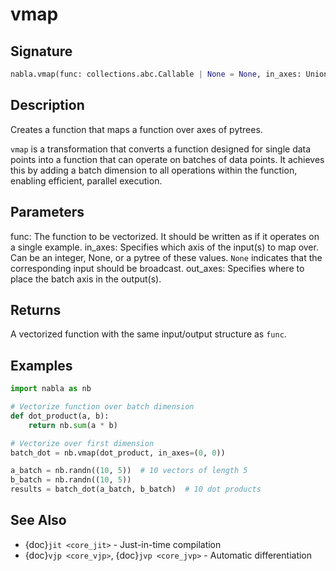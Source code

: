 # vmap

## Signature

```python
nabla.vmap(func: collections.abc.Callable | None = None, in_axes: Union[int, NoneType, list, tuple] = 0, out_axes: Union[int, NoneType, list, tuple] = 0) -> collections.abc.Callable[..., typing.Any]
```

## Description

Creates a function that maps a function over axes of pytrees.

`vmap` is a transformation that converts a function designed for single
data points into a function that can operate on batches of data points.
It achieves this by adding a batch dimension to all operations within
the function, enabling efficient, parallel execution.


## Parameters

func: The function to be vectorized. It should be written as if it
operates on a single example.
in_axes: Specifies which axis of the input(s) to map over. Can be an
integer, None, or a pytree of these values. `None` indicates
that the corresponding input should be broadcast.
out_axes: Specifies where to place the batch axis in the output(s).


## Returns

A vectorized function with the same input/output structure as `func`.

## Examples

```python
import nabla as nb

# Vectorize function over batch dimension
def dot_product(a, b):
    return nb.sum(a * b)

# Vectorize over first dimension
batch_dot = nb.vmap(dot_product, in_axes=(0, 0))

a_batch = nb.randn((10, 5))  # 10 vectors of length 5
b_batch = nb.randn((10, 5))
results = batch_dot(a_batch, b_batch)  # 10 dot products
```

## See Also

- {doc}`jit <core_jit>` - Just-in-time compilation
- {doc}`vjp <core_vjp>`, {doc}`jvp <core_jvp>` - Automatic differentiation

